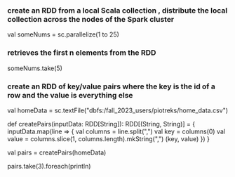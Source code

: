 ### create an RDD from a local Scala collection , distribute the local collection across the nodes of the Spark cluster
val someNums = sc.parallelize(1 to 25)

### retrieves the first n elements from the RDD
someNums.take(5)

###  create an RDD of key/value pairs where the key is the id of a row and the value is everything else
val homeData = sc.textFile("dbfs:/fall_2023_users/piotreks/home_data.csv")

def createPairs(inputData: RDD[String]): RDD[(String, String)] = {
inputData.map(line => {
val columns = line.split(",")
val key = columns(0)
val value = columns.slice(1, columns.length).mkString(",")
(key, value)
})
}

val pairs = createPairs(homeData)

pairs.take(3).foreach(println)